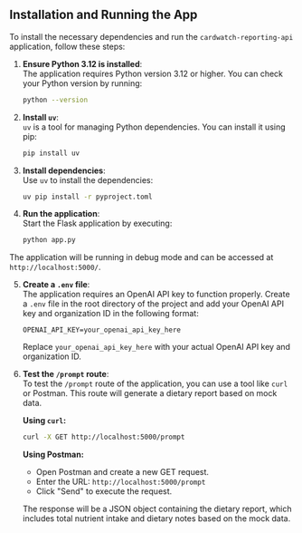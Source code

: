 ## Installation and Running the App

To install the necessary dependencies and run the `cardwatch-reporting-api` application, follow these steps:

1. **Ensure Python 3.12 is installed**:  
   The application requires Python version 3.12 or higher. You can check your Python version by running:
   ```bash
   python --version
   ```

2. **Install `uv`**:  
   `uv` is a tool for managing Python dependencies. You can install it using pip:
   ```bash
   pip install uv
   ```

3. **Install dependencies**:  
   Use `uv` to install the dependencies:
   ```bash
   uv pip install -r pyproject.toml
   ```

4. **Run the application**:  
   Start the Flask application by executing:
   ```bash
   python app.py
   ```

The application will be running in debug mode and can be accessed at `http://localhost:5000/`.

5. **Create a `.env` file**:  
   The application requires an OpenAI API key to function properly. Create a `.env` file in the root directory of the project and add your OpenAI API key and organization ID in the following format:
   ```
   OPENAI_API_KEY=your_openai_api_key_here
   ```
   Replace `your_openai_api_key_here` with your actual OpenAI API key and organization ID.

6. **Test the `/prompt` route**:  
   To test the `/prompt` route of the application, you can use a tool like `curl` or Postman. This route will generate a dietary report based on mock data.

   **Using `curl`:**
   ```bash
   curl -X GET http://localhost:5000/prompt
   ```

   **Using Postman:**
   - Open Postman and create a new GET request.
   - Enter the URL: `http://localhost:5000/prompt`
   - Click "Send" to execute the request.

   The response will be a JSON object containing the dietary report, which includes total nutrient intake and dietary notes based on the mock data.

